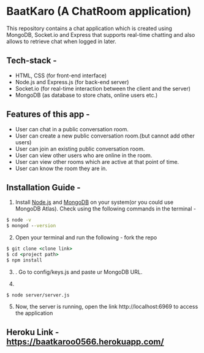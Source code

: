 # BaatKaro (A ChatRoom application)
This repository contains a chat application which is created using MongoDB, Socket.io and Express that supports real-time chatting and also allows to retrieve chat when logged in later.

## Tech-stack -
- HTML, CSS (for front-end interface)
- Node.js and Express.js (for back-end server)
- Socket.io (for real-time interaction between the client and the server)
- MongoDB (as database to store chats, online users etc.)

## Features of this app -

- User can chat in a public conversation room.
- User can create a new public conversation room.(but cannot add other users)
- User can join an existing public conversation room.
- User can view other users who are online in the room.
- User can view other rooms which are active at that point of time.
- User can know the room they are in.

## Installation Guide -

1. Install [Node.js](https://nodejs.org/) and [MongoDB](https://www.mongodb.com/) on your system(or you could use MongoDB Atlas). Check using the following commands in the terminal -

```cmd
$ node -v
$ mongod --version
```
2. Open your terminal and run the following -
fork the repo
```cmd
$ git clone <clone link>
$ cd <project path>
$ npm install
```
3. . Go to config/keys.js and paste ur MongoDB URL.

4.
```
$ node server/server.js
```

5. Now, the server is running, open the link http://localhost:6969 to access the application



## Heroku Link - https://baatkaroo0566.herokuapp.com/



